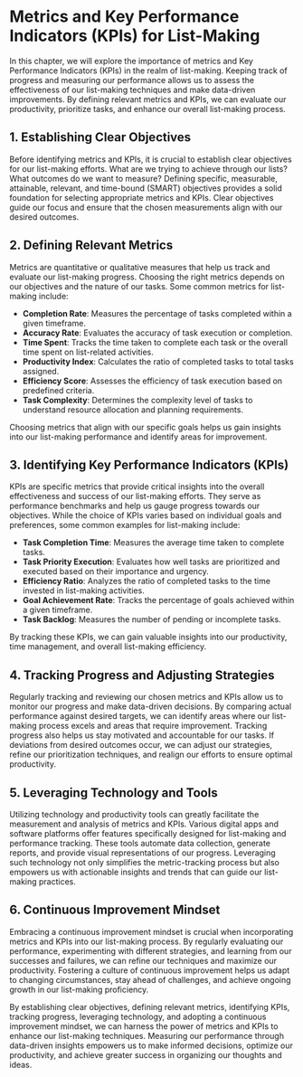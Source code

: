 Metrics and Key Performance Indicators (KPIs) for List-Making
======================================================================

In this chapter, we will explore the importance of metrics and Key Performance Indicators (KPIs) in the realm of list-making. Keeping track of progress and measuring our performance allows us to assess the effectiveness of our list-making techniques and make data-driven improvements. By defining relevant metrics and KPIs, we can evaluate our productivity, prioritize tasks, and enhance our overall list-making process.

**1. Establishing Clear Objectives**
------------------------------------

Before identifying metrics and KPIs, it is crucial to establish clear objectives for our list-making efforts. What are we trying to achieve through our lists? What outcomes do we want to measure? Defining specific, measurable, attainable, relevant, and time-bound (SMART) objectives provides a solid foundation for selecting appropriate metrics and KPIs. Clear objectives guide our focus and ensure that the chosen measurements align with our desired outcomes.

**2. Defining Relevant Metrics**
--------------------------------

Metrics are quantitative or qualitative measures that help us track and evaluate our list-making progress. Choosing the right metrics depends on our objectives and the nature of our tasks. Some common metrics for list-making include:

* **Completion Rate**: Measures the percentage of tasks completed within a given timeframe.
* **Accuracy Rate**: Evaluates the accuracy of task execution or completion.
* **Time Spent**: Tracks the time taken to complete each task or the overall time spent on list-related activities.
* **Productivity Index**: Calculates the ratio of completed tasks to total tasks assigned.
* **Efficiency Score**: Assesses the efficiency of task execution based on predefined criteria.
* **Task Complexity**: Determines the complexity level of tasks to understand resource allocation and planning requirements.

Choosing metrics that align with our specific goals helps us gain insights into our list-making performance and identify areas for improvement.

**3. Identifying Key Performance Indicators (KPIs)**
----------------------------------------------------

KPIs are specific metrics that provide critical insights into the overall effectiveness and success of our list-making efforts. They serve as performance benchmarks and help us gauge progress towards our objectives. While the choice of KPIs varies based on individual goals and preferences, some common examples for list-making include:

* **Task Completion Time**: Measures the average time taken to complete tasks.
* **Task Priority Execution**: Evaluates how well tasks are prioritized and executed based on their importance and urgency.
* **Efficiency Ratio**: Analyzes the ratio of completed tasks to the time invested in list-making activities.
* **Goal Achievement Rate**: Tracks the percentage of goals achieved within a given timeframe.
* **Task Backlog**: Measures the number of pending or incomplete tasks.

By tracking these KPIs, we can gain valuable insights into our productivity, time management, and overall list-making efficiency.

**4. Tracking Progress and Adjusting Strategies**
-------------------------------------------------

Regularly tracking and reviewing our chosen metrics and KPIs allow us to monitor our progress and make data-driven decisions. By comparing actual performance against desired targets, we can identify areas where our list-making process excels and areas that require improvement. Tracking progress also helps us stay motivated and accountable for our tasks. If deviations from desired outcomes occur, we can adjust our strategies, refine our prioritization techniques, and realign our efforts to ensure optimal productivity.

**5. Leveraging Technology and Tools**
--------------------------------------

Utilizing technology and productivity tools can greatly facilitate the measurement and analysis of metrics and KPIs. Various digital apps and software platforms offer features specifically designed for list-making and performance tracking. These tools automate data collection, generate reports, and provide visual representations of our progress. Leveraging such technology not only simplifies the metric-tracking process but also empowers us with actionable insights and trends that can guide our list-making practices.

**6. Continuous Improvement Mindset**
-------------------------------------

Embracing a continuous improvement mindset is crucial when incorporating metrics and KPIs into our list-making process. By regularly evaluating our performance, experimenting with different strategies, and learning from our successes and failures, we can refine our techniques and maximize our productivity. Fostering a culture of continuous improvement helps us adapt to changing circumstances, stay ahead of challenges, and achieve ongoing growth in our list-making proficiency.

By establishing clear objectives, defining relevant metrics, identifying KPIs, tracking progress, leveraging technology, and adopting a continuous improvement mindset, we can harness the power of metrics and KPIs to enhance our list-making techniques. Measuring our performance through data-driven insights empowers us to make informed decisions, optimize our productivity, and achieve greater success in organizing our thoughts and ideas.
